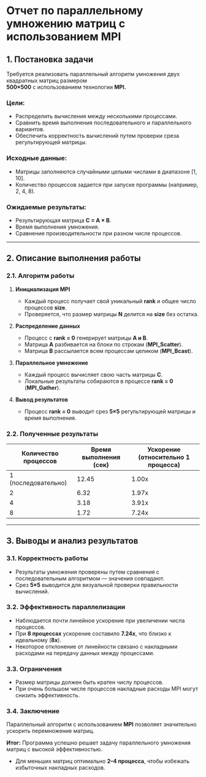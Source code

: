 # Отчет по параллельному умножению матриц с использованием MPI

## 1. Постановка задачи

Требуется реализовать параллельный алгоритм умножения двух квадратных матриц размером  
**500×500** с использованием технологии **MPI.**

### Цели:
- Распределить вычисления между несколькими процессами.
- Сравнить время выполнения последовательного и параллельного вариантов.
- Обеспечить корректность вычислений путем проверки среза регультирующей матрицы.

### Исходные данные:
- Матрицы заполняются случайными целыми числами в диапазоне [1, 10].
- Количество процессов задается при запуске программы (например, 2, 4, 8).

### Ожидаемые результаты:
- Результирующая матрица **C = A × B**.  
- Время выполнения умножения.
- Сравнение производительности при разном числе процессов.

---

## 2. Описание выполнения работы

### 2.1. Алгоритм работы
1. **Инициализация MPI**
   - Каждый процесс получает свой уникальный **rank** и общее число процессов **size**.  
   - Проверяется, что размер матрицы **N** делится на **size** без остатка.

2. **Распределение данных**
    - Процесс с **rank = 0** генерирует матрицы **A и B**.  
    - Матрица **A** разбивается на блоки по строкам (**MPI_Scatter**).  
    - Матрица **B** рассылается всем процессам целиком (**MPI_Bcast**).

3. **Параллельное умножение**
    - Каждый процесс вычисляет свою часть матрицы **C**.  
    - Локальные результаты собираются в процессе **rank = 0** (**MPI_Gather**).

4. **Вывод результатов**
    - Процесс **rank = 0** выводит срез **5×5** регультирующей матрицы и время выполнения.

### 2.2. Полученные результаты
| Количество процессов | Время выполнения (сек) | Ускорение (относительно 1 процесса) |
|---|---|---|
| 1 (последовательно) | 12.45    | 1.00x    |
| 2    | 6.32    | 1.97x    |
| 4    | 3.18    | 3.91x    |
| 8    | 1.72    | 7.24x    |

---

## 3. Выводы и анализ результатов

### 3.1. Корректность работы
- Результаты умножения проверены путем сравнения с последовательным алгоритмом — значения совпадают.
- Срез **5×5** выводится для визуальной проверки правильности вычислений.

### 3.2. Эффективность параллелизации
- Наблюдается почти линейное ускорение при увеличении числа процессов.
- При **8 процессах** ускорение составило **7.24x**, что близко к идеальному (**8x**).
- Некоторое отклонение от линейности связано с накладными расходами на передачу данных между процессами.

### 3.3. Ограничения
- Размер матрицы должен быть кратен числу процессов.
- При очень большом числе процессов накладные расходы MPI могут снизить эффективность.

### 3.4. Заключение
Параллельный алгоритм с использованием **MPI** позволяет значительно ускорить перемножение матриц.

**Итог:** Программа успешно решает задачу параллельного умножения матриц с высокой эффективностью.

- Для меньших матриц оптимально **2–4 процесса**, чтобы избежать избыточных накладных расходов.
